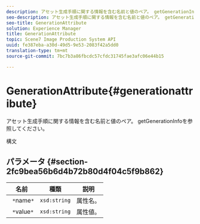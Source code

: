 ```yaml
---
description: アセット生成手順に関する情報を含む名前と値のペア。 getGenerationInfoを参照してください。
seo-description: アセット生成手順に関する情報を含む名前と値のペア。 getGenerationInfoを参照してください。
seo-title: GenerationAttribute
solution: Experience Manager
title: GenerationAttribute
topic: Scene7 Image Production System API
uuid: fe387eba-a30d-49d5-9e53-2083f42a5dd0
translation-type: tm+mt
source-git-commit: 7bc7b3a86fbcdc57cfdc31745fae3afc06e44b15

---
```



# GenerationAttribute{#generationattribute}

アセット生成手順に関する情報を含む名前と値のペア。 getGenerationInfoを参照してください。

構文

## パラメータ {#section-2fc9bea56b6d4b72b80d4f04c5f9b862}

| 名前 | 種類 | 説明 |
|---|---|---|
| ` *`name`*` | `xsd:string` | 属性名。 |
| ` *`value`*` | `xsd:string` | 属性値。 |

